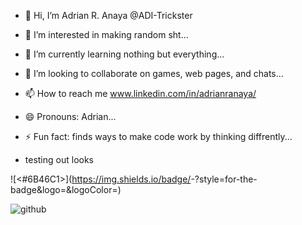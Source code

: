 - 👋 Hi, I’m Adrian R. Anaya  @ADI-Trickster
- 👀 I’m interested in making random sht...
- 🌱 I’m currently learning nothing but everything...
- 💞️ I’m looking to collaborate on games, web pages, and chats...
- 📫 How to reach me www.linkedin.com/in/adrianranaya/
- 😄 Pronouns: Adrian...
- ⚡ Fun fact: finds ways to make code work by thinking diffrently...

- testing out looks

![<#6B46C1>](https://img.shields.io/badge/<Badge Text>-<Background Color>?style=for-the-badge&logo=<Icon Name>&logoColor=<Logo Color>)

![github](https://img.shields.io/badge/GitHub-000000?style=for-the-badge&logo=GitHub&logoColor=white)

<!---
ADI-Trickster/ADI-Trickster is a ✨ special ✨ repository because its `README.md` (this file) appears on your GitHub profile.
You can click the Preview link to take a look at your changes.
--->
